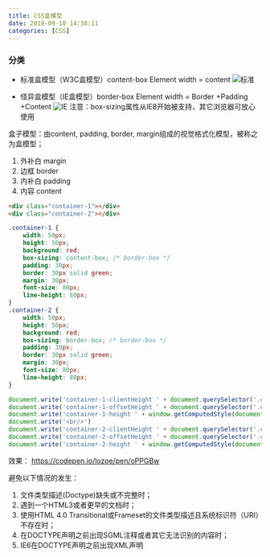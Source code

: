 ```yaml
---
title: CSS盒模型
date: 2018-09-10 14:38:11
categories: [CSS]
---
```


### 分类
- 标准盒模型（W3C盒模型）content-box   Element width = content
![标准](标准.png)

<!-- more -->

- 怪异盒模型（IE盒模型）border-box  Element width = Border +Padding +Content
![IE](IE.png)
注意：box-sizing属性从IE8开始被支持，其它浏览器可放心使用

盒子模型：由content, padding, border, margin组成的视觉格式化模型，被称之为盒模型；
1. 外补白 margin
2. 边框 border
3. 内补白 padding
4. 内容 content

```html
<div class="container-1"></div>
<div class="container-2"></div>
```
```css
.container-1 {
    width: 50px;
    height: 50px;
    background: red;
    box-sizing: content-box; /* border-box */
    padding: 30px;
    border: 30px solid green;
    margin: 30px;
    font-size: 80px;
    line-height: 80px;
}
.container-2 {
    width: 50px;
    height: 50px;
    background: red;
    box-sizing: border-box; /* border-box */
    padding: 30px;
    border: 30px solid green;
    margin: 30px;
    font-size: 80px;
    line-height: 80px;
}
```
```js
document.write('container-1-clientHeight ' + document.querySelector('.container-1').clientHeight + ',')
document.write('container-1-offsetHeight ' + document.querySelector('.container-1').offsetHeight + ',')
document.write('container-1-height ' + window.getComputedStyle(document.querySelector('.container-1')).getPropertyValue('height'))
document.write('<br/>')
document.write('container-2-clientHeight ' + document.querySelector('.container-2').clientHeight + ',')
document.write('container-2-offsetHeight ' + document.querySelector('.container-2').offsetHeight + ',')
document.write('container-2-height ' + window.getComputedStyle(document.querySelector('.container-2')).getPropertyValue('height'))

```
效果： https://codepen.io/lozoe/pen/oPPGBw

避免以下情况的发生：

1. 文件类型描述(Doctype)缺失或不完整时；
2. 遇到一个HTML3或者更早的文档时；
3. 使用HTML 4.0 Transitional或Frameset的文件类型描述且系统标识符（URI）不存在时；
4. 在DOCTYPE声明之前出现SGML注释或者其它无法识别的内容时；
5. IE6在DOCTYPE声明之前出现XML声明